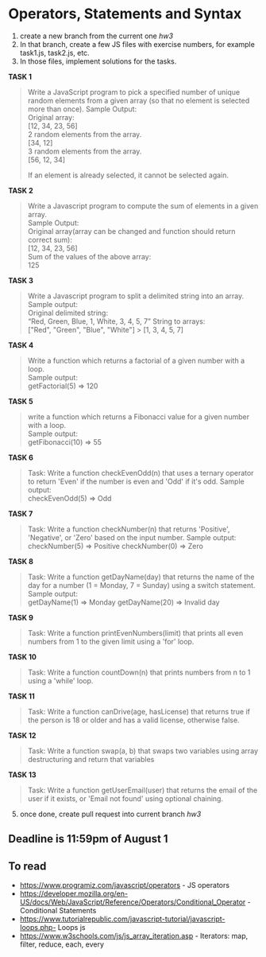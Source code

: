 # Operators, Statements and Syntax

1. create a new branch from the current one _hw3_
2. In that branch, create a few JS files with exercise numbers, for example task1.js, task2.js, etc.
3. In those files, implement solutions for the tasks.

**TASK 1**

> Write a JavaScript program to pick a specified number of unique random elements from a given array (so that no element is selected more than once).
> Sample Output:  
> Original array:  
> [12, 34, 23, 56]  
> 2 random elements from the array.  
> [34, 12]  
> 3 random elements from the array.  
> [56, 12, 34]
>
> If an element is already selected, it cannot be selected again.

**TASK 2**

> Write a Javascript program to compute the sum of elements in a given array.  
> Sample Output:  
> Original array(array can be changed and function should return correct sum):  
> [12, 34, 23, 56]  
> Sum of the values of the above array:  
> 125

**TASK 3**

> Write a Javascript program to split a delimited string into an array.  
> Sample output:  
> Original delimited string:  
> “Red, Green, Blue, 1, White, 3, 4, 5, 7” String to arrays:  
> ["Red", "Green", "Blue", "White"] > [1, 3, 4, 5, 7]

**TASK 4**

> Write a function which returns a factorial of a given number with a loop.  
> Sample output:  
> getFactorial(5) => 120

**TASK 5**

> write a function which returns a Fibonacci value for a given number with a loop.  
> Sample output:  
> getFibonacci(10) => 55

**TASK 6**

> Task: Write a function checkEvenOdd(n) that uses a ternary operator to return 'Even' if the number is even and 'Odd' if it's odd.
> Sample output:  
> checkEvenOdd(5) => Odd

**TASK 7**

> Task: Write a function checkNumber(n) that returns 'Positive', 'Negative', or 'Zero' based on the input number.
> Sample output:  
> checkNumber(5) => Positive
> checkNumber(0) => Zero

**TASK 8**

> Task: Write a function getDayName(day) that returns the name of the day for a number (1 = Monday, 7 = Sunday) using a switch statement.
> Sample output:  
> getDayName(1) => Monday
> getDayName(20) => Invalid day

**TASK 9**

> Task: Write a function printEvenNumbers(limit) that prints all even numbers from 1 to the given limit using a 'for' loop.

**TASK 10**

> Task: Write a function countDown(n) that prints numbers from n to 1 using a 'while' loop.

**TASK 11**

> Task: Write a function canDrive(age, hasLicense) that returns true if the person is 18 or older and has a valid license, otherwise false.

**TASK 12**

> Task: Write a function swap(a, b) that swaps two variables using array destructuring and return that variables

**TASK 13**

> Task: Write a function getUserEmail(user) that returns the email of the user if it exists, or 'Email not found' using optional chaining.

5. once done, create pull request into current branch _hw3_

## Deadline is 11:59pm of August 1

## To read

- https://www.programiz.com/javascript/operators - JS operators
- https://developer.mozilla.org/en-US/docs/Web/JavaScript/Reference/Operators/Conditional_Operator - Conditional Statements
- https://www.tutorialrepublic.com/javascript-tutorial/javascript-loops.php- Loops js
- https://www.w3schools.com/js/js_array_iteration.asp - Iterators: map, filter, reduce, each, every
